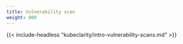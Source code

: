 ```yaml
---
title: Vulnerability scan
weight: 900
---
```


{{< include-headless "kubeclarity/intro-vulnerability-scans.md" >}}
